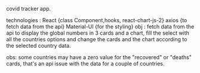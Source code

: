 covid tracker app.

technologies : React {class Component,hooks, react-chart-js-2}
               axios {to fetch data from the api}
               Material-UI {for the styling}
obj : fetch data from the api to display the global numbers in 3 cards and a chart, fill the select with all the countries options and change the cards and the chart according to the selected country data.

obs: some countries may have a zero value for the "recovered" or "deaths" cards, that's an api issue with the data for a couple of countries.
